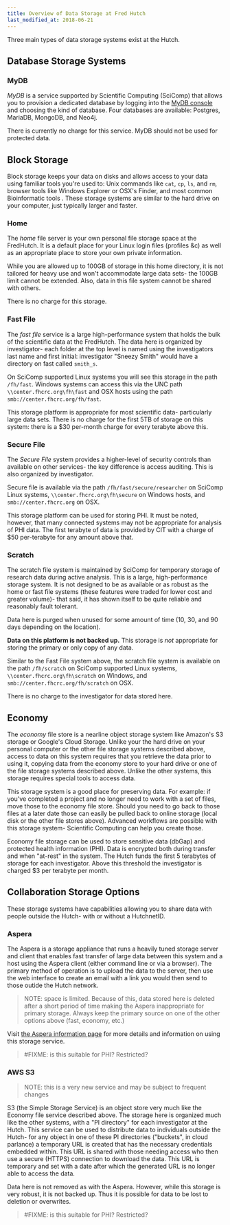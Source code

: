 ```yaml
---
title: Overview of Data Storage at Fred Hutch
last_modified_at: 2018-06-21
---
```


Three main types of data storage systems exist at the Hutch.

## Database Storage Systems

### MyDB

_MyDB_ is a service supported by Scientific Computing (SciComp) that allows you to provision a dedicated database by logging into the [MyDB console](https://mydb.fredhutch.org/login) and choosing the kind of database.  Four databases are available: Postgres, MariaDB, MongoDB, and Neo4j.

There is currently no charge for this service.  MyDB should not be used for protected data.

## Block Storage

Block storage keeps your data on disks and allows access to your data using familiar tools you're used to: Unix commands like `cat`, `cp`, `ls`, and `rm`,  browser tools like Windows Explorer or OSX's Finder, and most common Bioinformatic tools .  These storage systems are similar to the hard drive on your computer, just typically larger and faster.

### Home

The _home_ file server is your own personal file storage space at the FredHutch.  It is a default place for your Linux login files (profiles &c) as well as an appropriate place to store your own private information.

While you are allowed up to 100GB of storage in this home directory, it is not tailored for heavy use and won't accommodate large data sets- the 100GB limit cannot be extended.  Also, data in this file system cannot be shared with others.

There is no charge for this storage.

### Fast File

The _fast file_ service is a large high-performance system that holds the bulk of the scientific data at the FredHutch.  The data here is organized by investigator- each folder at the top level is named using the investigators last name and first initial: investigator "Sneezy Smith" would have a directory on fast called `smith_s`.

On SciComp supported Linux systems you will see this storage in the path `/fh/fast`.  Windows systems can access this via the UNC path `\\center.fhcrc.org\fh\fast` and OSX hosts using the path `smb://center.fhcrc.org/fh/fast`.  

This storage platform is appropriate for most scientific data- particularly large data sets.  There is no charge for the first 5TB of storage on this system: there is a $30 per-month charge for every terabyte above this.

### Secure File

The _Secure File_ system provides a higher-level of security controls than available on other services- the key difference is access auditing.  This is also organized by investigator.

Secure file is available via the path `/fh/fast/secure/researcher` on SciComp Linux systems, `\\center.fhcrc.org\fh\secure` on Windows hosts, and `smb://center.fhcrc.org` on OSX.

This storage platform can be used for storing PHI.  It must be noted, however, that many connected systems may not be appropriate for analysis of PHI data.  The first terabyte of data is provided by CIT with a charge of $50 per-terabyte for any amount above that.

### Scratch

The scratch file system is maintained by SciComp for temporary storage of research data during active analysis.  This is a large, high-performance storage system.  It is not designed to be as available or as robust as the home or fast file systems (these features were traded for lower cost and greater volume)- that said, it has shown itself to be quite reliable and reasonably fault tolerant.

Data here is purged when unused for some amount of time (10, 30, and 90 days depending on the location).

**Data on this platform is not backed up.**  This storage is _not_ appropriate for storing the primary or only copy of any data.

Similar to the Fast File system above, the scratch file system is available on the path `/fh/scratch` on SciComp supported Linux systems, `\\center.fhcrc.org\fh\scratch` on Windows, and `smb://center.fhcrc.org/fh/scratch` on OSX.

There is no charge to the investigator for data stored here.

## Economy

The _economy_ file store is a nearline object storage system like Amazon's S3 storage or Google's Cloud Storage.  Unlike your the hard drive on your personal computer or the other file storage systems described above, access to data on this system requires that you retrieve the data prior to using it, copying data from the economy store to your hard drive or one of the file storage systems described above.  Unlike the other systems, this storage requires special tools to access data.

This storage system is a good place for preserving data.  For example: if you've completed a project and no longer need to work with a set of files, move those to the economy file store.  Should you need to go back to those files at a later date those can easily be pulled back to online storage (local disk or the other file stores above).  Advanced workflows are possible with this storage system- Scientific Computing can help you create those.

Economy file storage can be used to store sensitive data (dbGap) and protected health information (PHI).  Data is encrypted both during transfer and when "at-rest" in the system.  The Hutch funds the first 5 terabytes of storage for each investigator.  Above this threshold the investigator is charged $3 per terabyte per month.

## Collaboration Storage Options

These storage systems have capabilities allowing you to share data with people outside the Hutch- with or without a HutchnetID.

### Aspera

The Aspera is a storage appliance that runs a heavily tuned storage server and client that enables fast transfer of large data between this system and a host using the Aspera client (either command line or via a browser).  The primary method of operation is to upload the data to the server, then use the web interface to create an email with a link you would then send to those outide the Hutch network.

> NOTE: space is limited. Because of this, data stored here is deleted after a short period of time making the Aspera inappropriate for primary storage.  Always keep the primary source on one of the other options above (fast, economy, etc.)

Visit [the Aspera information page](https://aspera.fhcrc.org/index.html) for more details and information on using this storage service.

> #FIXME: is this suitable for PHI? Restricted?

### AWS S3

> NOTE: this is a very new service and may be subject to frequent changes

S3 (the Simple Storage Service) is an object store very much like the Economy file service described above.  The storage here is organized much like the other systems, with a "PI directory" for each investigator at the Hutch.  This service can be used to distribute data to individuals outside the Hutch- for any object in one of these PI directories ("buckets", in cloud parlance) a temporary URL is created that has the necessary credentials embedded within.  This URL is shared with those needing access who then use a secure (HTTPS) connection to download the data.  This URL is temporary and set with a date after which the generated URL is no longer able to access the data.

Data here is not removed as with the Aspera.  However, while this storage is very robust, it is not backed up.  Thus it is possible for data to be lost to deletion or overwrites.

> #FIXME: is this suitable for PHI? Restricted?